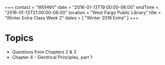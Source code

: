 +++
contact = "W0HNV"
date = "2016-01-13T19:00:00-06:00"
endTime = "2016-01-13T21:00:00-06:00"
location = "West Fargo Public Library"
title = "Winter Extra Class Week 2"
dates = [ "Winter 2016 Extra" ]
+++

# Topics

* Questions from Chapters 2 & 3
* Chapter 4 - Electrical Principles, part 1


